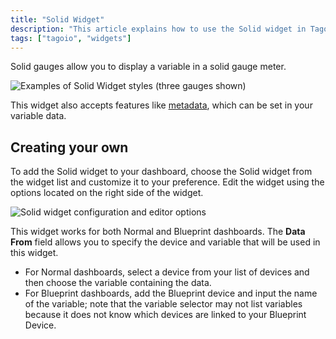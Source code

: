 ```yaml
---
title: "Solid Widget"
description: "This article explains how to use the Solid widget in TagoIO to display variables as solid gauge meters and how to add and customize the widget on a dashboard."
tags: ["tagoio", "widgets"]
---
```

Solid gauges allow you to display a variable in a solid gauge meter.

![Examples of Solid Widget styles (three gauges shown)](/docs_imagem/tagoio/solid-widget-2.gif)

This widget also accepts features like [metadata](../../data-management/metadata), which can be set in your variable data.

## Creating your own

To add the Solid widget to your dashboard, choose the Solid widget from the widget list and customize it to your preference. Edit the widget using the options located on the right side of the widget.

![Solid widget configuration and editor options](/docs_imagem/tagoio/solid-widget-2.gif)

This widget works for both Normal and Blueprint dashboards. The **Data From** field allows you to specify the device and variable that will be used in this widget.  
* For Normal dashboards, select a device from your list of devices and then choose the variable containing the data.  
* For Blueprint dashboards, add the Blueprint device and input the name of the variable; note that the variable selector may not list variables because it does not know which devices are linked to your Blueprint Device.